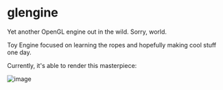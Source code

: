# glengine

Yet another OpenGL engine out in the wild. Sorry, world.

Toy Engine focused on learning the ropes and hopefully making cool stuff one day.

Currently, it's able to render this masterpiece:

![image](https://user-images.githubusercontent.com/36165212/199604963-3d19e3f3-8495-4e40-b006-c177996e5efc.png)

